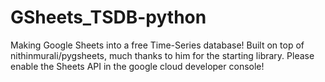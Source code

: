 # GSheets_TSDB-python
Making Google Sheets into a free Time-Series database! Built on top of nithinmurali/pygsheets, much thanks to him for the starting library.  Please enable the Sheets API in the google cloud developer console!
